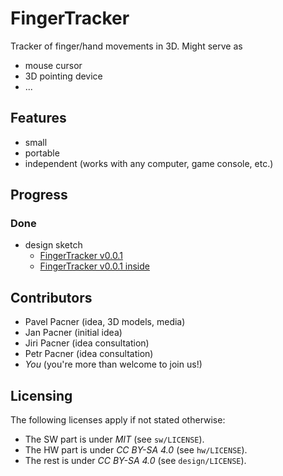 # FingerTracker

Tracker of finger/hand movements in 3D. Might serve as

* mouse cursor
* 3D pointing device
* ...

## Features

* small
* portable
* independent (works with any computer, game console, etc.)

## Progress

### Done

* design sketch
    * [FingerTracker v0.0.1](design/model/201701202100-FIngerTracker_v0.0.1.jpg)
    * [FingerTracker v0.0.1 inside](design/model/201701202100-FIngerTracker_v0.0.1-inside.jpg)

## Contributors

* Pavel Pacner (idea, 3D models, media)
* Jan Pacner (initial idea)
* Jiri Pacner (idea consultation)
* Petr Pacner (idea consultation)
* *You* (you're more than welcome to join us!)

## Licensing

The following licenses apply if not stated otherwise:

* The SW part is under *MIT* (see `sw/LICENSE`).
* The HW part is under *CC BY-SA 4.0* (see `hw/LICENSE`).
* The rest is under *CC BY-SA 4.0* (see `design/LICENSE`).
